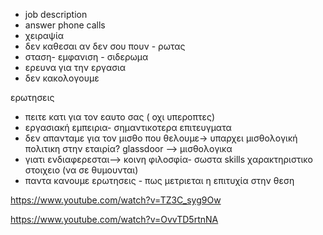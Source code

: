 - job description
- answer phone calls
- χειραψία
- δεν καθεσαι αν δεν σου πουν - ρωτας
- σταση- εμφανιση - σιδερωμα
- ερευνα για την εργασια
- δεν κακολογουμε


ερωτησεις
- πειτε κατι για τον εαυτο σας ( οχι υπεροπτες)
- εργασιακή εμπειρια- σημαντικοτερα επιτευγματα
- δεν απανταμε για τον μισθο που θελουμε-> υπαρχει μισθολογική πολιτικη στην εταιρία? glassdoor --> μισθολογικα
- γιατι ενδιαφερεσται--> κοινη φιλοσφία- σωστα skills
		χαρακτηριστικο στοιχειο (να σε θυμουνται)
- παντα κανουμε ερωτησεις
		- πως μετριεται η επιτυχία στην θεση


https://www.youtube.com/watch?v=TZ3C_syg9Ow

https://www.youtube.com/watch?v=OvvTD5rtnNA